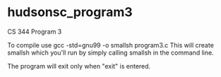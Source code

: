 # hudsonsc_program3
CS 344 Program 3

To  compile use gcc -std=gnu99 -o smallsh program3.c 
This will create smallsh which you'll run by simply calling smallsh in the command line. 

The program will exit only when "exit" is entered.
